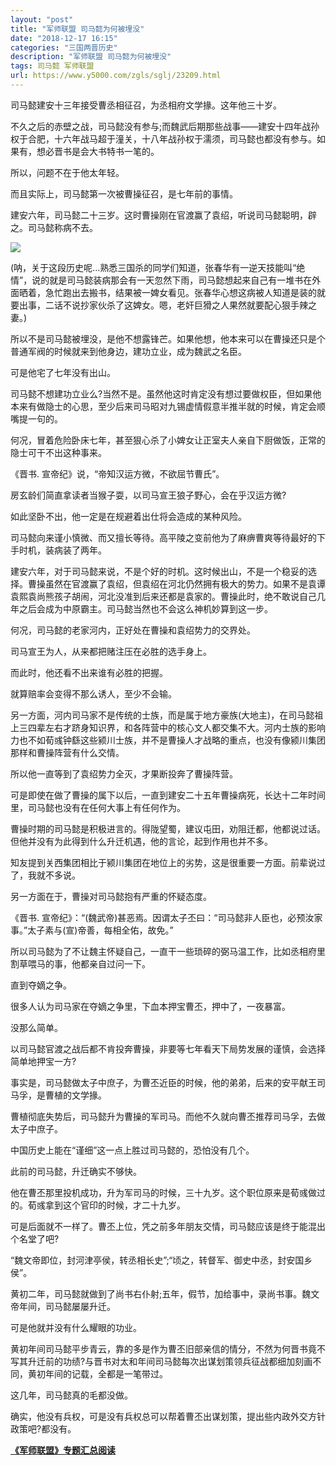```yaml
---
layout: "post"
title: "军师联盟 司马懿为何被埋没"
date: "2018-12-17 16:15"
categories: "三国两晋历史"
description: "军师联盟 司马懿为何被埋没"
tags: 司马懿 军师联盟
url: https://www.y5000.com/zgls/sglj/23209.html
---
```






司马懿建安十三年接受曹丞相征召，为丞相府文学掾。这年他三十岁。

不久之后的赤壁之战，司马懿没有参与;而魏武后期那些战事——建安十四年战孙权于合肥，十六年战马超于潼关，十八年战孙权于濡须，司马懿也都没有参与。如果有，想必晋书是会大书特书一笔的。

所以，问题不在于他太年轻。

而且实际上，司马懿第一次被曹操征召，是七年前的事情。

建安六年，司马懿二十三岁。这时曹操刚在官渡赢了袁绍，听说司马懿聪明，辟之。司马懿称病不去。

![](https://img.y5000.com/uploads/allimg/170704/8-1FF4141245H0.jpg)

(呐，关于这段历史呢...熟悉三国杀的同学们知道，张春华有一逆天技能叫“绝情”，说的就是司马懿装病那会有一天忽然下雨，司马懿想起来自己有一堆书在外面晒着，急忙跑出去搬书，结果被一婢女看见。张春华心想这病被人知道是装的就要出事，二话不说抄家伙杀了这婢女。嗯，老奸巨猾之人果然就要配心狠手辣之妻。)

所以不是司马懿被埋没，是他不想露锋芒。如果他想，他本来可以在曹操还只是个普通军阀的时候就来到他身边，建功立业，成为魏武之名臣。

可是他宅了七年没有出山。

司马懿不想建功立业么?当然不是。虽然他这时肯定没有想过要做权臣，但如果他本来有做隐士的心思，至少后来司马昭对九锡虚情假意半推半就的时候，肯定会顺嘴提一句的。

何况，冒着危险卧床七年，甚至狠心杀了小婢女让正室夫人亲自下厨做饭，正常的隐士可干不出这种事来。

《晋书. 宣帝纪》说，“帝知汉运方微，不欲屈节曹氏”。

房玄龄们简直拿读者当猴子耍，以司马宣王狼子野心，会在乎汉运方微?

如此坚卧不出，他一定是在规避着出仕将会造成的某种风险。

司马懿向来谨小慎微、而又擅长等待。高平陵之变前他为了麻痹曹爽等待最好的下手时机，装病装了两年。

建安六年，对于司马懿来说，不是个好的时机。这时候出山，不是一个稳妥的选择。曹操虽然在官渡赢了袁绍，但袁绍在河北仍然拥有极大的势力。如果不是袁谭袁熙袁尚熊孩子胡闹，河北没准到后来还都是袁家的。曹操此时，绝不敢说自己几年之后会成为中原霸主。司马懿当然也不会这么神机妙算到这一步。

何况，司马懿的老家河内，正好处在曹操和袁绍势力的交界处。

司马宣王为人，从来都把赌注压在必胜的选手身上。

而此时，他还看不出来谁有必胜的把握。

就算赔率会变得不那么诱人，至少不会输。

另一方面，河内司马家不是传统的士族，而是属于地方豪族(大地主)，在司马懿祖上三四辈左右才跻身知识界，和各阵营中的核心文人都交集不大。河内士族的影响力也不如荀彧钟繇这些颍川士族，并不是曹操人才战略的重点，也没有像颍川集团那样和曹操阵营有什么交情。

所以他一直等到了袁绍势力全灭，才果断投奔了曹操阵营。

可是即使在做了曹操的属下以后，一直到建安二十五年曹操病死，长达十二年时间里，司马懿也没有在任何大事上有任何作为。

曹操时期的司马懿是积极进言的。得陇望蜀，建议屯田，劝阻迁都，他都说过话。但他并没有为此得到什么升迁机遇，他的言论，起到作用也并不多。

知友提到关西集团相比于颍川集团在地位上的劣势，这是很重要一方面。前辈说过了，我就不多说。

另一方面在于，曹操对司马懿抱有严重的怀疑态度。

《晋书. 宣帝纪》：“(魏武帝)甚恶焉。因谓太子丕曰：“司马懿非人臣也，必预汝家事。”太子素与(宣)帝善，每相全佑，故免。”

所以司马懿为了不让魏主怀疑自己，一直干一些琐碎的弼马温工作，比如丞相府里割草喂马的事，他都亲自过问一下。

直到夺嫡之争。

很多人认为司马家在夺嫡之争里，下血本押宝曹丕，押中了，一夜暴富。

没那么简单。

以司马懿官渡之战后都不肯投奔曹操，非要等七年看天下局势发展的谨慎，会选择简单地押宝一方?

事实是，司马懿做太子中庶子，为曹丕近臣的时候，他的弟弟，后来的安平献王司马孚，是曹植的文学掾。

曹植彻底失势后，司马懿升为曹操的军司马。而他不久就向曹丕推荐司马孚，去做太子中庶子。

中国历史上能在“谨细”这一点上胜过司马懿的，恐怕没有几个。

此前的司马懿，升迁确实不够快。

他在曹丕那里投机成功，升为军司马的时候，三十九岁。这个职位原来是荀彧做过的。荀彧拿到这个官印的时候，才二十九岁。

可是后面就不一样了。曹丕上位，凭之前多年朋友交情，司马懿应该是终于能混出个名堂了吧?

“魏文帝即位，封河津亭侯，转丞相长史”;“顷之，转督军、御史中丞，封安国乡侯”。

黄初二年，司马懿就做到了尚书右仆射;五年，假节，加给事中，录尚书事。魏文帝年间，司马懿屡屡升迁。

可是他就并没有什么耀眼的功业。

黄初年间司马懿平步青云，靠的多是作为曹丕旧部亲信的情分，不然为何晋书竟不写其升迁前的功绩?与晋书对太和年间司马懿每次出谋划策领兵征战都细加刻画不同，黄初年间的记载，全都是一笔带过。

这几年，司马懿真的毛都没做。

确实，他没有兵权，可是没有兵权总可以帮着曹丕出谋划策，提出些内政外交方针政策吧?都没有。

**[《军师联盟》专题汇总阅读](https://www.y5000.com/zgls/sglj/23240.html)**
